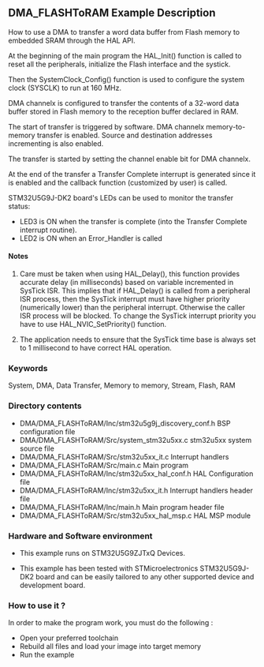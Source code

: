 ## <b>DMA_FLASHToRAM Example Description</b>

How to use a DMA to transfer a word data buffer from Flash memory to embedded
SRAM through the HAL API.

At the beginning of the main program the HAL_Init() function is called to reset
all the peripherals, initialize the Flash interface and the systick.

Then the SystemClock_Config() function is used to configure the system
clock (SYSCLK) to run at 160 MHz.

DMA channelx is configured to transfer the contents of a 32-word data
buffer stored in Flash memory to the reception buffer declared in RAM.

The start of transfer is triggered by software. DMA channelx memory-to-memory
transfer is enabled. Source and destination addresses incrementing is also enabled.

The transfer is started by setting the channel enable bit for DMA channelx.

At the end of the transfer a Transfer Complete interrupt is generated since it
is enabled and the callback function (customized by user) is called.

STM32U5G9J-DK2 board's LEDs can be used to monitor the transfer status:

 - LED3 is ON when the transfer is complete (into the Transfer Complete interrupt
   routine).
 - LED2 is ON when an Error_Handler is called

#### <b>Notes</b>

 1. Care must be taken when using HAL_Delay(), this function provides accurate delay (in milliseconds)
    based on variable incremented in SysTick ISR. This implies that if HAL_Delay() is called from
    a peripheral ISR process, then the SysTick interrupt must have higher priority (numerically lower)
    than the peripheral interrupt. Otherwise the caller ISR process will be blocked.
    To change the SysTick interrupt priority you have to use HAL_NVIC_SetPriority() function.

 2. The application needs to ensure that the SysTick time base is always set to 1 millisecond
    to have correct HAL operation.

### <b>Keywords</b>

System, DMA, Data Transfer, Memory to memory, Stream, Flash, RAM

### <b>Directory contents</b>

  - DMA/DMA_FLASHToRAM/Inc/stm32u5g9j_discovery_conf.h  BSP configuration file
  - DMA/DMA_FLASHToRAM/Src/system_stm32u5xx.c           stm32u5xx system source file
  - DMA/DMA_FLASHToRAM/Src/stm32u5xx_it.c               Interrupt handlers
  - DMA/DMA_FLASHToRAM/Src/main.c                       Main program
  - DMA/DMA_FLASHToRAM/Inc/stm32u5xx_hal_conf.h         HAL Configuration file
  - DMA/DMA_FLASHToRAM/Inc/stm32u5xx_it.h               Interrupt handlers header file
  - DMA/DMA_FLASHToRAM/Inc/main.h                       Main program header file
  - DMA/DMA_FLASHToRAM/Src/stm32u5xx_hal_msp.c          HAL MSP module


### <b>Hardware and Software environment</b>

  - This example runs on STM32U5G9ZJTxQ Devices.

  - This example has been tested with STMicroelectronics STM32U5G9J-DK2
    board and can be easily tailored to any other supported device
    and development board.

### <b>How to use it ?</b>

In order to make the program work, you must do the following :

 - Open your preferred toolchain
 - Rebuild all files and load your image into target memory
 - Run the example

